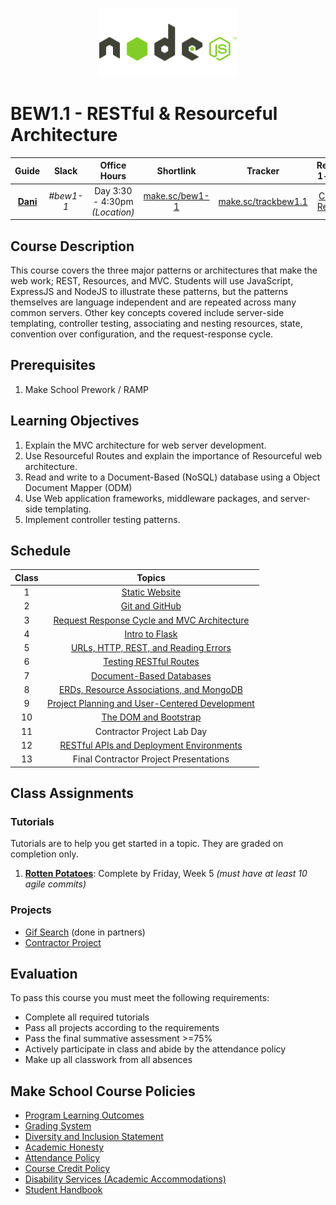 <p align="center">
  <img src="node.png" height="110">
</p>

# BEW1.1 - RESTful & Resourceful Architecture

| Guide | Slack | Office Hours | Shortlink | Tracker | Request 1-on-1 |
| :-: | :-: | :-: | :-: | :-: | :-: |
| [**Dani**](https://github.com/droxey) | _#bew1-1_ | Day 3:30 - 4:30pm _(Location)_ | [make.sc/bew1-1](https://make.sc/bew1-1) | [make.sc/trackbew1.1](make.sc/trackbew1.1) | [Click to Request](https://make.sc/codewithdani) |

## Course Description

This course covers the three major patterns or architectures that make the web work; REST, Resources, and MVC. Students will use JavaScript, ExpressJS and NodeJS to illustrate these patterns, but the patterns themselves are language independent and are repeated across many common servers. Other key concepts covered include server-side templating, controller testing, associating and nesting resources, state, convention over configuration, and the request-response cycle.

## Prerequisites

1. Make School Prework / RAMP

## Learning Objectives

1. Explain the MVC architecture for web server development.
2. Use Resourceful Routes and explain the importance of Resourceful web architecture.
3. Read and write to a Document-Based (NoSQL) database using a Object Document Mapper (ODM)
4. Use Web application frameworks, middleware packages, and server-side templating.
5. Implement controller testing patterns.

## Schedule

| Class  |                 Topics                  |
|:-----:|:---------------------------------------:|
|  1            | [Static Website](./Lessons/01-Static-Website) |
|  2               | [Git and GitHub](./Lessons/02-Git-and-GitHub) |
|  3           | [Request Response Cycle and MVC Architecture](./Lessons/03-Request-Response-Cycle-and-MVC-Architecture) |
|  4               | [Intro to Flask](./Lessons/04-Intro-to-Flask) |
|  5            | [URLs, HTTP, REST, and Reading Errors](./Lessons/05-URLs-HTTP-REST-and-Reading-Errors) |
|  6               | [Testing RESTful Routes](./Lessons/06-Testing-RESTful-Routes) |
|  7            | [Document-Based Databases](./Lessons/07-Document-Based-Databases) |
|  8               | [ERDs, Resource Associations, and MongoDB](./Lessons/08-ERDs-Resource-Associations-and-MongoDB) |
| 9              | [Project Planning and User-Centered Development](./Lessons/09-Project-Planning-and-User-Centered-Development) |
| 10                 | [The DOM and Bootstrap](./Lessons/10-The-DOM-and-Bootstrap) |  
| 11              | Contractor Project Lab Day |
| 12              | [RESTful APIs and Deployment Environments](./Lessons/11-RESTful-APIs-and-Deployment-Environments) |
| 13              | Final Contractor Project Presentations |

## Class Assignments

### Tutorials

Tutorials are to help you get started in a topic.  They are graded on completion only.

1. [**Rotten Potatoes**](https://www.makeschool.com/academy/track/rotten-potatoes---movie-reviews-with-express-js): Complete by Friday, Week 5 _(must have at least 10 agile commits)_

### Projects

- [Gif Search](https://docs.google.com/document/d/1symUDRsZ1i2xf8F2mwAGFJtLjbOXqCj0JyrIgTtFNT0/edit?usp=sharing) (done in partners)
- [Contractor Project](https://docs.google.com/document/d/1C8eOyLBeGMKJ2y50QwLU5tWjNb2JVcpAE4khUBIfm0U/edit?usp=sharing)

## Evaluation

To pass this course you must meet the following requirements:

- Complete all required tutorials
- Pass all projects according to the requirements
- Pass the final summative assessment >=75%
- Actively participate in class and abide by the attendance policy
- Make up all classwork from all absences


## Make School Course Policies

- [Program Learning Outcomes](https://make.sc/program-learning-outcomes)
- [Grading System](https://make.sc/grading-system)
- [Diversity and Inclusion Statement](https://make.sc/diversity-and-inclusion-statement)
- [Academic Honesty](https://make.sc/academic-honesty-policy)
- [Attendance Policy](https://make.sc/attendance-policy)
- [Course Credit Policy](https://make.sc/course-credit-policy)
- [Disability Services (Academic Accommodations)](https://make.sc/disability-services)
- [Student Handbook](https://make.sc/student-handbook)

